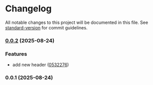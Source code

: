 # Changelog

All notable changes to this project will be documented in this file. See [standard-version](https://github.com/conventional-changelog/standard-version) for commit guidelines.

### [0.0.2](https://github.com/prominchyk/CI-CD-tasks/compare/v0.0.1...v0.0.2) (2025-08-24)


### Features

* add new header ([0532276](https://github.com/prominchyk/CI-CD-tasks/commit/0532276d3430f1d143828a91f9d9a61fd1600739))

### 0.0.1 (2025-08-24)
